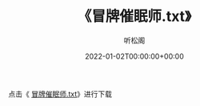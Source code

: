 ﻿---
title:  《冒牌催眠师.txt》
date:   2022-01-02T00:00:00+00:00
author: 听松阁
layout: post
permalink: /冒牌催眠师/
categories: 小说
tags: [小说]
---

点击《 [冒牌催眠师.txt](http://img.660000.xyz/bookstukust/book/bntxt/10/冒牌催眠师.txt)》进行下载